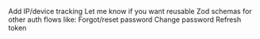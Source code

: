 Add IP/device tracking
Let me know if you want reusable Zod schemas for other auth flows like:
Forgot/reset password
Change password
Refresh token


